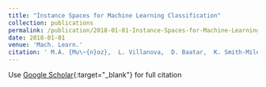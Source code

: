 ```yaml
---
title: "Instance Spaces for Machine Learning Classification"
collection: publications
permalink: /publication/2018-01-01-Instance-Spaces-for-Machine-Learning-Classification
date: 2018-01-01
venue: 'Mach. Learn.'
citation: ' M.A. {Mu\~{n}oz},  L. Villanova,  D. Baatar,  K. Smith-Miles, &quot;Instance Spaces for Machine Learning Classification.&quot; Mach. Learn., 2018.'
---
```

Use [Google Scholar](https://scholar.google.com/scholar?q=Instance+Spaces+for+Machine+Learning+Classification){:target="_blank"} for full citation